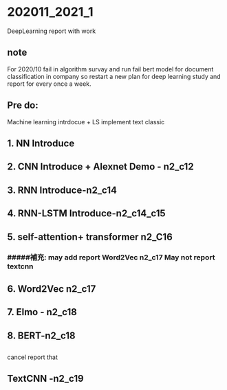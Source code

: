 # 202011_2021_1
DeepLearning report with work

## note 
For 2020/10 fail in algorithm survay and run fail bert model for document classification in company 
so restart a new plan for deep learning study and report for every once a week.

## Pre do:

Machine learning intrdocue + LS implement text classic 



## 1. NN Introduce

## 2. CNN Introduce + Alexnet Demo -  n2_c12

## 3. RNN Introduce-n2_c14

## 4. RNN-LSTM Introduce-n2_c14_c15

## 5. self-attention+ transformer n2_C16

### #####補充: may add report Word2Vec n2_c17  May not report textcnn

## 6. Word2Vec n2_c17

## 7. Elmo - n2_c18 

## 8. BERT-n2_c18

## 

cancel  report that

## TextCNN -n2_c19

## 

 

